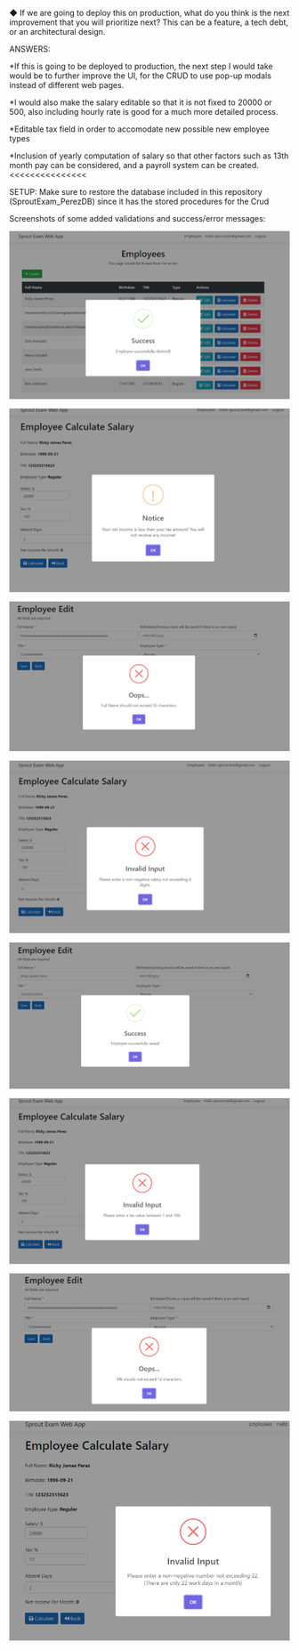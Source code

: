◆ If we are going to deploy this on production, what do you think is the next
improvement that you will prioritize next? This can be a feature, a tech debt, or
an architectural design.

ANSWERS:

*If this is going to be deployed to production, the next step I would take would be to further improve the UI, for the CRUD to use pop-up modals instead of different web pages.

*I would also make the salary editable so that it is not fixed to 20000 or 500, also including hourly rate is good for a much more detailed process.

*Editable tax field in order to accomodate new possible new employee types

*Inclusion of yearly computation of salary so that other factors such as 13th month pay can be considered, and a payroll system can be created.
<<<<<<<<<<<<<<<

SETUP: Make sure to restore the database included in this repository (SproutExam_PerezDB) since it has the stored procedures for the Crud 

>>>>>>>>>>>>>>>
Screenshots of some added validations and success/error messages:

![Delete Success Image](https://github.com/RageKingBanana/Sprout.Exam.WebApp_Perez/raw/main/Images/DeleteSuccess.PNG)

![Income and Tax Calculation Validate Image](https://github.com/RageKingBanana/Sprout.Exam.WebApp_Perez/raw/main/Images/IncomeAndTaxCalculationValidate.png)

![Name Validate Image](https://github.com/RageKingBanana/Sprout.Exam.WebApp_Perez/raw/main/Images/NameValidate.png)

![Salary Validate Image](https://github.com/RageKingBanana/Sprout.Exam.WebApp_Perez/raw/main/Images/SalaryValidate.PNG)

![Save Success Image](https://github.com/RageKingBanana/Sprout.Exam.WebApp_Perez/raw/main/Images/SaveSuccess.PNG)

![Tax Percent Validate Image](https://github.com/RageKingBanana/Sprout.Exam.WebApp_Perez/raw/main/Images/TaxPercentValidate.PNG)

![TIN Validate Image](https://github.com/RageKingBanana/Sprout.Exam.WebApp_Perez/raw/main/Images/TinValidate.png)

![Working Days Validate Image](https://github.com/RageKingBanana/Sprout.Exam.WebApp_Perez/raw/main/Images/WorkingDaysValidate.png)

